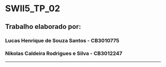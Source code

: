 # SWII5_TP_02

## Trabalho elaborado por:
### Lucas Henrique de Souza Santos - CB3010775
### Nikolas Caldeira Rodrigues e Silva - CB3012247
--------------------------------------------------
